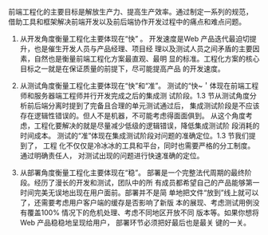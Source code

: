 前端工程化的主要目标是解放生产力、提高生产效率。通过制定一系列的规范，
借助工具和框架解决前端开发以及前后端协作开发过程中的痛点和难点问题。



1. 从开发角度衡量工程化主要体现在“快” 。
开发速度是Web 产品迭代最迫切提升，也是催生开发人员与产品经理、项目经
理以及测试人员之间矛盾的主要因素，自然也是衡量前端工程化方案最直观、最明
显的标准。工程化方案的核心目标之一就是在保证质量的前提下，尽可能提高产品
的开发速度。



2. 从测试角度衡量工程化主要体现在“快”和“准”。
测试的“快~＇体现在前端工程师和服务器端工程师并行开发完成之后的集成测
试阶段。1.3 节从测试角度分析前后端分离时提到了完备且合理的单元测试通过后，
集成测试阶段是不应该存在逻辑性错误的。但人不是机器，不可能考虑得面面俱到。
从这个角度考虑，工程化要解决的就是尽量减少低级的逻辑错误，降低集成测试阶
段消耗的时间成本。
测试的“准”体现在集成测试阶段对问题的准确定位。1.3 节我们提到了， 工程
化不仅仅是冷冰冰的工具和平台，同时也需要严格的分工制度。通过明确责任人，
对测试出现的问题进行快速准确的定位。



3. 从部署角度衡量工程化主要体现在“稳”。
部署是一个完整法代周期的最终阶段。经历了漫长的开发和测试，团队中的所
有成员都希望自己的产品能够第一时间完美无误地出现在用户面前。部署并不是简
单地把文件“放到”线上就可以了，还需要考虑用户客户端的缓存是否影响了新版
本的展现、考虑测试用例没有覆盖100% 情况下的危机处理、考虑不同地区开放不同
版本等。如果你想将Web 产品稳稳地呈现给用户， 部署环节必须把好最后也是最关
键的一关。